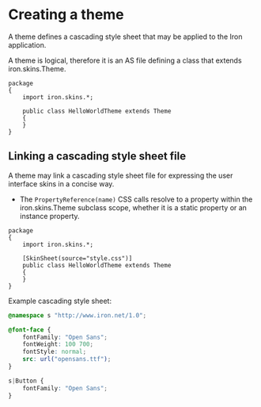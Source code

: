 # Creating a theme

A theme defines a cascading style sheet that may be applied to the Iron application.

A theme is logical, therefore it is an AS file defining a class that extends iron.skins.Theme.

```as3
package
{
    import iron.skins.*;

    public class HelloWorldTheme extends Theme
    {
    }
}
```

## Linking a cascading style sheet file

A theme may link a cascading style sheet file for expressing the user interface skins in a concise way.

- The `PropertyReference(name)` CSS calls resolve to a property within the iron.skins.Theme subclass scope, whether it is a static property or an instance property.

```as3
package
{
    import iron.skins.*;

    [SkinSheet(source="style.css")]
    public class HelloWorldTheme extends Theme
    {
    }
}
```

Example cascading style sheet:

```css
@namespace s "http://www.iron.net/1.0";

@font-face {
    fontFamily: "Open Sans";
    fontWeight: 100 700;
    fontStyle: normal;
    src: url("opensans.ttf");
}

s|Button {
    fontFamily: "Open Sans";
}
```
